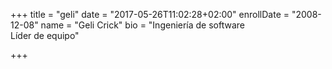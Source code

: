 +++
title = "geli"
date = "2017-05-26T11:02:28+02:00"
enrollDate = "2008-12-08"
name = "Geli Crick"
bio = "Ingeniería de software<br> Líder de equipo"

+++

